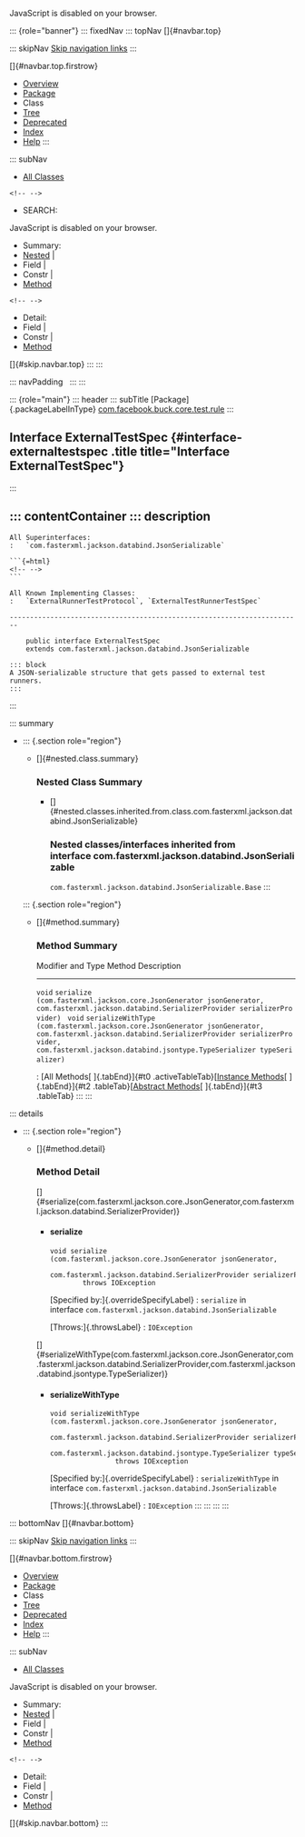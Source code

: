 <div>

JavaScript is disabled on your browser.

</div>

::: {role="banner"}
::: fixedNav
::: topNav
[]{#navbar.top}

::: skipNav
[Skip navigation links](#skip.navbar.top "Skip navigation links")
:::

[]{#navbar.top.firstrow}

-   [Overview](../../../../../../index.html)
-   [Package](package-summary.html)
-   Class
-   [Tree](package-tree.html)
-   [Deprecated](../../../../../../deprecated-list.html)
-   [Index](../../../../../../index-all.html)
-   [Help](../../../../../../help-doc.html)
:::

::: subNav
-   [All Classes](../../../../../../allclasses.html)

```{=html}
<!-- -->
```
-   SEARCH:

<div>

<div>

JavaScript is disabled on your browser.

</div>

</div>

<div>

-   Summary: 
-   [Nested](#nested.class.summary) \| 
-   Field \| 
-   Constr \| 
-   [Method](#method.summary)

```{=html}
<!-- -->
```
-   Detail: 
-   Field \| 
-   Constr \| 
-   [Method](#method.detail)

</div>

[]{#skip.navbar.top}
:::
:::

::: navPadding
 
:::
:::

::: {role="main"}
::: header
::: subTitle
[Package]{.packageLabelInType} [com.facebook.buck.core.test.rule](package-summary.html)
:::

## Interface ExternalTestSpec {#interface-externaltestspec .title title="Interface ExternalTestSpec"}
:::

::: contentContainer
::: description
-   

    All Superinterfaces:
    :   `com.fasterxml.jackson.databind.JsonSerializable`

    ```{=html}
    <!-- -->
    ```

    All Known Implementing Classes:
    :   `ExternalRunnerTestProtocol`, `ExternalTestRunnerTestSpec`

    ------------------------------------------------------------------------

        public interface ExternalTestSpec
        extends com.fasterxml.jackson.databind.JsonSerializable

    ::: block
    A JSON-serializable structure that gets passed to external test
    runners.
    :::
:::

::: summary
-   ::: {.section role="region"}
    -   []{#nested.class.summary}

        ### Nested Class Summary

        -   []{#nested.classes.inherited.from.class.com.fasterxml.jackson.databind.JsonSerializable}

            ### Nested classes/interfaces inherited from interface com.fasterxml.jackson.databind.JsonSerializable

            `com.fasterxml.jackson.databind.JsonSerializable.Base`
    :::

    ::: {.section role="region"}
    -   []{#method.summary}

        ### Method Summary

          Modifier and Type   Method                                                                                                                                                                                                                                                       Description
          ------------------- ------------------------------------------------------------------------------------------------------------------------------------------------------------------------------------------------------------------------------------------------------------ -------------
          `void`              `serialize​(com.fasterxml.jackson.core.JsonGenerator jsonGenerator,          com.fasterxml.jackson.databind.SerializerProvider serializerProvider)`                                                                                                            
          `void`              `serializeWithType​(com.fasterxml.jackson.core.JsonGenerator jsonGenerator,                  com.fasterxml.jackson.databind.SerializerProvider serializerProvider,                  com.fasterxml.jackson.databind.jsontype.TypeSerializer typeSerializer)`    

          : [All Methods[ ]{.tabEnd}]{#t0 .activeTableTab}[[Instance
          Methods](javascript:show(2);)[ ]{.tabEnd}]{#t2
          .tableTab}[[Abstract
          Methods](javascript:show(4);)[ ]{.tabEnd}]{#t3 .tableTab}
    :::
:::

::: details
-   ::: {.section role="region"}
    -   []{#method.detail}

        ### Method Detail

        []{#serialize(com.fasterxml.jackson.core.JsonGenerator,com.fasterxml.jackson.databind.SerializerProvider)}

        -   #### serialize

            ``` methodSignature
            void serialize​(com.fasterxml.jackson.core.JsonGenerator jsonGenerator,
                           com.fasterxml.jackson.databind.SerializerProvider serializerProvider)
                    throws IOException
            ```

            [Specified by:]{.overrideSpecifyLabel}
            :   `serialize` in
                interface `com.fasterxml.jackson.databind.JsonSerializable`

            [Throws:]{.throwsLabel}
            :   `IOException`

        []{#serializeWithType(com.fasterxml.jackson.core.JsonGenerator,com.fasterxml.jackson.databind.SerializerProvider,com.fasterxml.jackson.databind.jsontype.TypeSerializer)}

        -   #### serializeWithType

            ``` methodSignature
            void serializeWithType​(com.fasterxml.jackson.core.JsonGenerator jsonGenerator,
                                   com.fasterxml.jackson.databind.SerializerProvider serializerProvider,
                                   com.fasterxml.jackson.databind.jsontype.TypeSerializer typeSerializer)
                            throws IOException
            ```

            [Specified by:]{.overrideSpecifyLabel}
            :   `serializeWithType` in
                interface `com.fasterxml.jackson.databind.JsonSerializable`

            [Throws:]{.throwsLabel}
            :   `IOException`
    :::
:::
:::
:::

::: bottomNav
[]{#navbar.bottom}

::: skipNav
[Skip navigation links](#skip.navbar.bottom "Skip navigation links")
:::

[]{#navbar.bottom.firstrow}

-   [Overview](../../../../../../index.html)
-   [Package](package-summary.html)
-   Class
-   [Tree](package-tree.html)
-   [Deprecated](../../../../../../deprecated-list.html)
-   [Index](../../../../../../index-all.html)
-   [Help](../../../../../../help-doc.html)
:::

::: subNav
-   [All Classes](../../../../../../allclasses.html)

<div>

<div>

JavaScript is disabled on your browser.

</div>

</div>

<div>

-   Summary: 
-   [Nested](#nested.class.summary) \| 
-   Field \| 
-   Constr \| 
-   [Method](#method.summary)

```{=html}
<!-- -->
```
-   Detail: 
-   Field \| 
-   Constr \| 
-   [Method](#method.detail)

</div>

[]{#skip.navbar.bottom}
:::
